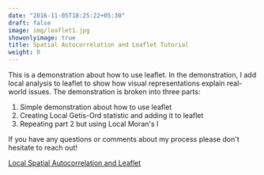 ```yaml
---
date: "2016-11-05T18:25:22+05:30"
draft: false
image: img/leaflet1.jpg
showonlyimage: true
title: Spatial Autocorrelation and Leaflet Tutorial
weight: 0
---
```


This is a demonstration about how to use leaflet. In the demonstration, I add local analysis to leaflet to show how visual representations explain real-world issues.<!--more--> The demonstration is broken into three parts:

1. Simple demonstration about how to use leaflet
2. Creating Local Getis-Ord statistic and adding it to leaflet
3. Repeating part 2 but using Local Moran's I

If you have any questions or comments about my process please don't hesitate to reach out!

[Local Spatial Autocorrelation and Leaflet](http://web.pdx.edu/~scm6/local_spatial_autocorrelation_and_leaflet.html)


